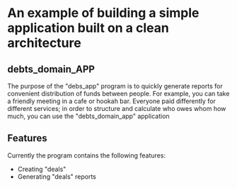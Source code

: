 # An example of building a simple application built on a clean architecture

## debts_domain_APP

The purpose of the "debs_app" program is to quickly
generate reports for convenient distribution of funds between people.
For example, you can take a friendly meeting in a cafe or hookah bar.
Everyone paid differently for different services;
in order to structure and calculate who owes whom how much,
you can use the "debts_domain_app" application

## Features

Currently the program contains the following features:

* Creating "deals"
* Generating "deals" reports
